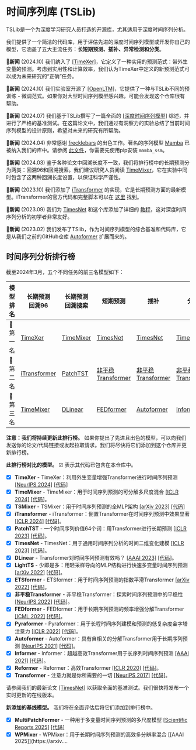# 时间序列库 (TSLib)
TSLib是一个为深度学习研究人员打造的开源库，尤其适用于深度时间序列分析。

我们提供了一个简洁的代码库，用于评估先进的深度时间序列模型或开发你自己的模型，它涵盖了五大主流任务：**长短期预测、插补、异常检测和分类**。

:triangular_flag_on_post:**新闻** (2024.10) 我们纳入了 [[TimeXer]](https://arxiv.org/abs/2402.19072)，它定义了一种实用的预测范式：带外生变量的预测。考虑到实用性和计算效率，我们认为TimeXer中定义的新预测范式可以成为未来研究的“正确”任务。

:triangular_flag_on_post:**新闻** (2024.10) 我们实验室开源了 [[OpenLTM]](https://github.com/thuml/OpenLTM)，它提供了一种与TSLib不同的预训练 - 微调范式。如果你对大型时间序列模型感兴趣，可能会发现这个仓库很有帮助。

:triangular_flag_on_post:**新闻** (2024.07) 我们基于TSLib撰写了一篇全面的 [[深度时间序列模型]](https://arxiv.org/abs/2407.13278) 综述，并进行了严格的基准测试。在这篇论文中，我们通过有洞察力的实验总结了当前时间序列模型的设计原则，希望对未来的研究有所帮助。

:triangular_flag_on_post:**新闻** (2024.04) 非常感谢 [frecklebars](https://github.com/thuml/Time-Series-Library/pull/378) 的出色工作。著名的序列模型 [Mamba](https://arxiv.org/abs/2312.00752) 已被纳入我们的库中。请参阅 [此文件](https://github.com/thuml/Time-Series-Library/blob/main/models/Mamba.py)，你需要先使用pip安装 `mamba_ssm`。

:triangular_flag_on_post:**新闻** (2024.03) 鉴于各种论文中回溯长度不一致，我们将排行榜中的长期预测分为两类：回溯96和回溯搜索。我们建议研究人员阅读 [TimeMixer](https://openreview.net/pdf?id=7oLshfEIC2)，它在实验中同时包含了这两种回溯长度设置，以保证科学严谨性。

:triangular_flag_on_post:**新闻** (2023.10) 我们添加了 [iTransformer](https://arxiv.org/abs/2310.06625) 的实现，它是长期预测方面的最新模型。iTransformer的官方代码和完整脚本可以在 [这里](https://github.com/thuml/iTransformer) 找到。

:triangular_flag_on_post:**新闻** (2023.09) 我们为 [TimesNet](https://openreview.net/pdf?id=ju_Uqw384Oq) 和这个库添加了详细的 [教程](https://github.com/thuml/Time-Series-Library/blob/main/tutorial/TimesNet_tutorial.ipynb)，这对深度时间序列分析的初学者非常友好。

:triangular_flag_on_post:**新闻** (2023.02) 我们发布了TSlib，作为时间序列模型的综合基准和代码库，它是从我们之前的GitHub仓库 [Autoformer](https://github.com/thuml/Autoformer) 扩展而来的。

## 时间序列分析排行榜

截至2024年3月，五个不同任务的前三名模型如下：

| 模型排名 | 长期预测<br>回溯96 | 长期预测<br>回溯搜索 | 短期预测 | 插补 | 分类 | 异常检测 |
| ---- | ---- | ---- | ---- | ---- | ---- | ---- |
| 🥇 第一名 | [TimeXer](https://arxiv.org/abs/2402.19072) | [TimeMixer](https://openreview.net/pdf?id=7oLshfEIC2) | [TimesNet](https://arxiv.org/abs/2210.02186) | [TimesNet](https://arxiv.org/abs/2210.02186) | [TimesNet](https://arxiv.org/abs/2210.02186) | [TimesNet](https://arxiv.org/abs/2210.02186) |
| 🥈 第二名 | [iTransformer](https://arxiv.org/abs/2310.06625) | [PatchTST](https://github.com/yuqinie98/PatchTST) | [非平稳<br>Transformer](https://github.com/thuml/Nonstationary_Transformers) | [非平稳<br>Transformer](https://github.com/thuml/Nonstationary_Transformers) | [非平稳<br>Transformer](https://github.com/thuml/Nonstationary_Transformers) | [FEDformer](https://github.com/MAZiqing/FEDformer) |
| 🥉 第三名 | [TimeMixer](https://openreview.net/pdf?id=7oLshfEIC2) | [DLinear](https://arxiv.org/pdf/2205.13504.pdf) | [FEDformer](https://github.com/MAZiqing/FEDformer) | [Autoformer](https://github.com/thuml/Autoformer) | [Informer](https://github.com/zhouhaoyi/Informer2020) | [Autoformer](https://github.com/thuml/Autoformer) |

**注意：我们将持续更新此排行榜。** 如果你提出了先进且出色的模型，可以向我们发送你的论文/代码链接或发起拉取请求。我们将尽快将它们添加到这个仓库并更新排行榜。

**此排行榜对比的模型。** ☑ 表示其代码已包含在本仓库中。
- [x] **TimeXer** - TimeXer：利用外生变量增强Transformer进行时间序列预测 [[NeurIPS 2024]](https://arxiv.org/abs/2402.19072) [[代码]](https://github.com/thuml/Time-Series-Library/blob/main/models/TimeXer.py)
- [x] **TimeMixer** - TimeMixer：用于时间序列预测的可分解多尺度混合 [[ICLR 2024]](https://openreview.net/pdf?id=7oLshfEIC2) [[代码]](https://github.com/thuml/Time-Series-Library/blob/main/models/TimeMixer.py)。
- [x] **TSMixer** - TSMixer：用于时间序列预测的全MLP架构 [[arXiv 2023]](https://arxiv.org/pdf/2303.06053.pdf) [[代码]](https://github.com/thuml/Time-Series-Library/blob/main/models/TSMixer.py)
- [x] **iTransformer** - iTransformer：倒置Transformer在时间序列预测中效果显著 [[ICLR 2024]](https://arxiv.org/abs/2310.06625) [[代码]](https://github.com/thuml/Time-Series-Library/blob/main/models/iTransformer.py)。
- [x] **PatchTST** - 一个时间序列价值64个词：用Transformer进行长期预测 [[ICLR 2023]](https://openreview.net/pdf?id=Jbdc0vTOcol) [[代码]](https://github.com/thuml/Time-Series-Library/blob/main/models/PatchTST.py)。
- [x] **TimesNet** - TimesNet：用于通用时间序列分析的时间二维变化建模 [[ICLR 2023]](https://openreview.net/pdf?id=ju_Uqw384Oq) [[代码]](https://github.com/thuml/Time-Series-Library/blob/main/models/TimesNet.py)。
- [x] **DLinear** - Transformer对时间序列预测有效吗？ [[AAAI 2023]](https://arxiv.org/pdf/2205.13504.pdf) [[代码]](https://github.com/thuml/Time-Series-Library/blob/main/models/DLinear.py)。
- [x] **LightTS** - 少即是多：用轻采样导向的MLP结构进行快速多变量时间序列预测 [[arXiv 2022]](https://arxiv.org/abs/2207.01186) [[代码]](https://github.com/thuml/Time-Series-Library/blob/main/models/LightTS.py)。
- [x] **ETSformer** - ETSformer：用于时间序列预测的指数平滑Transformer [[arXiv 2022]](https://arxiv.org/abs/2202.01381) [[代码]](https://github.com/thuml/Time-Series-Library/blob/main/models/ETSformer.py)。
- [x] **非平稳Transformer** - 非平稳Transformer：探索时间序列预测中的平稳性 [[NeurIPS 2022]](https://openreview.net/pdf?id=ucNDIDRNjjv) [[代码]](https://github.com/thuml/Time-Series-Library/blob/main/models/Nonstationary_Transformer.py)。
- [x] **FEDformer** - FEDformer：用于长期序列预测的频率增强分解Transformer [[ICML 2022]](https://proceedings.mlr.press/v162/zhou22g.html) [[代码]](https://github.com/thuml/Time-Series-Library/blob/main/models/FEDformer.py)。
- [x] **Pyraformer** - Pyraformer：用于长程时间序列建模和预测的低复杂度金字塔注意力 [[ICLR 2022]](https://openreview.net/pdf?id=0EXmFzUn5I) [[代码]](https://github.com/thuml/Time-Series-Library/blob/main/models/Pyraformer.py)。
- [x] **Autoformer** - Autoformer：具有自相关的分解Transformer用于长期序列预测 [[NeurIPS 2021]](https://openreview.net/pdf?id=I55UqU-M11y) [[代码]](https://github.com/thuml/Time-Series-Library/blob/main/models/Autoformer.py)。
- [x] **Informer** - Informer：超越高效Transformer用于长序列时间序列预测 [[AAAI 2021]](https://ojs.aaai.org/index.php/AAAI/article/view/17325/17132) [[代码]](https://github.com/thuml/Time-Series-Library/blob/main/models/Informer.py)。
- [x] **Reformer** - Reformer：高效Transformer [[ICLR 2020]](https://openreview.net/forum?id=rkgNKkHtvB) [[代码]](https://github.com/thuml/Time-Series-Library/blob/main/models/Reformer.py)。
- [x] **Transformer** - 注意力就是你所需要的一切 [[NeurIPS 2017]](https://proceedings.neurips.cc/paper/2017/file/3f5ee243547dee91fbd053c1c4a845aa-Paper.pdf) [[代码]](https://github.com/thuml/Time-Series-Library/blob/main/models/Transformer.py)。

请参阅我们的最新论文 [[TimesNet]](https://arxiv.org/abs/2210.02186) 以获取全面的基准测试。我们很快将发布一个实时更新的在线版本。

**新添加的基线模型。** 我们将在全面评估后将它们添加到排行榜中。
- [x] **MultiPatchFormer** - 一种用于多变量时间序列预测的多尺度模型 [[Scientific Reports 2025]](https://www.nature.com/articles/s41598-024-82417-4) [[代码]](https://github.com/thuml/Time-Series-Library/blob/main/models/MultiPatchFormer.py)
- [x] **WPMixer** - WPMixer：用于长期时间序列预测的高效多分辨率混合 [[AAAI 2025]](https://arxiv....